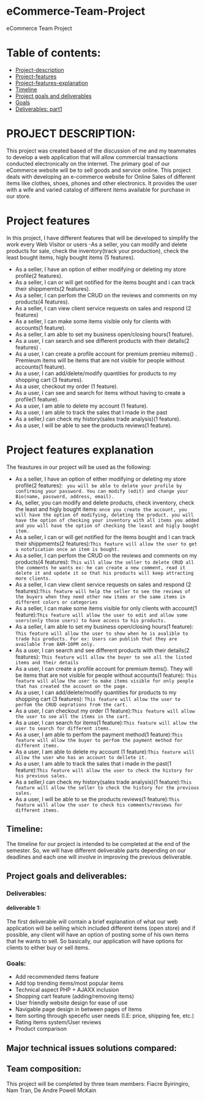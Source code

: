 # eCommerce-Team-Project
eCommerce Team Project


# Table of contents:
- [Project-description](#PROJECT-DESCRIPTION)
- [Project-features](#Poreject-features)
- [Project-features-explanation](#Poreject-features-explanation)
- [Timeline](#Timeline)
- [Project goals and deliverables](#Project-goals-and-deliverables)
- [Goals](#Goals)
- [Deliverables: part1](#deliverables)
# PROJECT DESCRIPTION:
This project was created based of the discussion of me and my teammates to develop a web application that will allow commercial transactions conducted electronically on the internet. The primary goal of our eCommerce website will be to sell goods and service online. This project deals with developing an e-commerce website for Online Sales of different items like clothes, shoes, phones and other electronics. It provides the user with a wife and varied catalog of different items available for purchase in our store.

# Project features
In this project, I have different features that will be developed to simplify the work every Web Visitor or users
 -As a seller, you can modify and delete products for sale, check the inventory(track your production), check the least bought items, higly bought items (5 features).
 - As a seller, I have an option of either modifying or deleting my store profile(2 features). 
 - As a seller, I can or will get notified for the items bought and i can track their shippmemts(2 features).
 - As a seller, I can perfom the CRUD on the reviews and comments on my products(4 features). 
 - As a seller, I can view client service requests on sales and respond (2 features)
 - As a seller, I can make some items visible only for clients with accounts(1 feature).
 - As a seller, I am able to set my business open/closing hours(1 feature).
 - As a user, I can search and see different products with their details(2 features)  .
 - As a user, I can create a profile account for premium premieu mitems() . Premieum items will be items that are not visible for people without accounts(1 feature).
 - As a user, I can add/delete/modify quantities for products to my shopping cart (3 features).
 - As a user, checkout my order (1 feature).
 - As a user, I can see and search for items without having to create a profile(1 feature).
 - As a user, I am able to delete my account (1 feature).
 - As a user, I am able to track the sales that I made in the past
 - As a seller,I can check my history(sales trade analysis)(1 feature).
 - As a user, I will be able to see the products reviews(1 feature).
 
 # Project features explanation
The feautures in our project will be used as the following: 
 
 - As a seller, I have an option of either modifying or deleting my store profile(2 features): ` you will be able to delete your profile by confirming your password. You can modify (edit) and change your Bio(name, password, address, email).`
 - As, seller, you can modify and delete products, check inventory, check the least and higly bought items: `once you create the account, you will have the option of modifying, deleting the product. you will have the option of checking your inventory with all items you added and you will have the option of checking the least and higly bought item.`
 - As a seller, I can or will get notified for the items bought and I can track their shippmemts(2 features):`This feature will allow the user to get a notofication once an item is bought.`
 - As a seller, I can perfom the CRUD on the reviews and comments on my products(4 features): `This will allow the seller to delete CRUD all the comments he wants ex: he can create a new comment, read it delete it and update it so that his products will keep attracting more clients.`
 - As a seller, I can view client service requests on sales and respond (2 features):`This feature will help the seller to see the reviews of the buyers when they need other new items or the same items in different colors or categories`
 - As a seller, I can make some items visible for only clients with account(1 feature):`This feature will allow the user to edit and allow some users(only those users) to have access to his products.`
 - As a seller, I am able to set my business open/closing hours(1 feature): `This feature will allow the user to show when he is avalible to trade his products. For ex: Users can publish that they are available from 8AM-10PM only.`
 - As a user, I can search and see different products with their details(2 features): `This feature will allow the buyer to see all the listed items and their details`
 - As a user, I can create a profile account for premium items(). They will be items that are not visible for people without accounts(1 feature): `This feature will allow the user to make items visible for only people that has created the account on the page.`
 - As a user, I can add/delete/modify quantities for products to my shopping cart (3 features): `This feature will allow the user to perfom the CRUD oeprations from the cart.`
 - As a user, I can checkout my order (1 feature):`This feature will allow the user to see all the items in the cart.`
 - As a user, I can search for items(1 feature):`This feature will allow the user to search for different items.`
 - As a user, I am able to perfom the payment method(1 feature):`This feature will allow the buyer to perfom the payment method for different items.`
 - As a user, I am able to delete my account (1 feature):`This feature will allow the user who has an account to dellete it.`
 - As a user, I am able to track the sales that i made in the past(1 feature):`This feature will allow the user to check the history for his previous sales.`
 - As a seller,I can check my history(sales trade analysis)(1 feature):`This feature will allow the seller to check the history for the previous sales.`
 - As a user, I will be able to se the products reviews(1 feature):`This feature will allow the user to check his comments/reviews for different items.`

## Timeline: 

The timeline for our project is intended to be completed at the end of the semester. So, we will have different deliverable parts depending on our deadlines and each one will involve in improving the previous deliverable.

## Project goals and deliverables:
### Deliverables:
#### deliverable 1:
The first deliverable will contain a brief explanation of what our web application will be selling which included different items (open store) and if possible, any client will have an option of posting some of his own items that he wants to sell. So basically, our application will have options for clients to either buy or sell items. 

### Goals: 
- Add recommended items feature 
- Add top trending items/most popular items
- Technical aspect PHP + AJAXX inclusion
- Shopping cart feature (adding/removing items)
- User friendly website design for ease of use
- Navigable page design in between pages of items
- Item sorting through specefic user needs (I.E: price, shipping fee, etc.)
- Rating items system/User reviews
- Product comparison
## Major technical issues solutions compared:
 

## Team composition: 

This project will be completed by three team members: Fiacre Byiringiro, Nam Tran, De Andre Powell McKain
